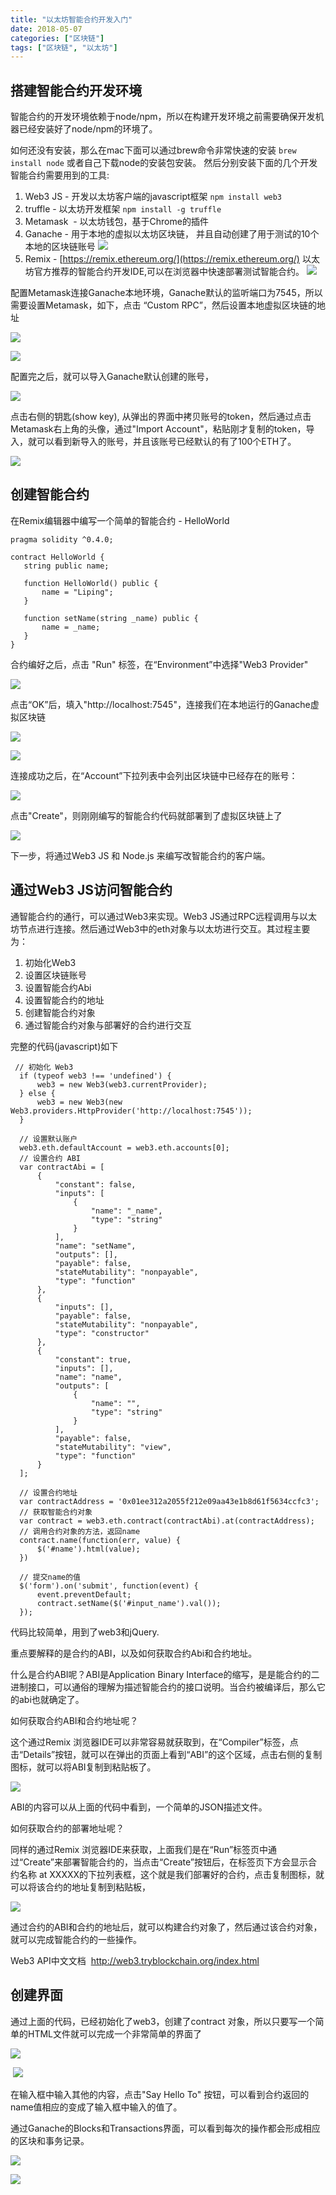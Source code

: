 ```yaml
---
title: "以太坊智能合约开发入门"
date: 2018-05-07
categories: ["区块链"]
tags: ["区块链", "以太坊"]
---
```


## 搭建智能合约开发环境

智能合约的开发环境依赖于node/npm，所以在构建开发环境之前需要确保开发机器已经安装好了node/npm的环境了。

如何还没有安装，那么在mac下面可以通过brew命令非常快速的安装
`brew install node`
或者自己下载node的安装包安装。
然后分别安装下面的几个开发智能合约需要用到的工具:
1.  Web3 JS - 开发以太坊客户端的javascript框架
`npm install web3`
2.  truffle - 以太坊开发框架
`npm install -g truffle`
3.  Metamask  - 以太坊钱包，基于Chrome的插件
4.  Ganache - 用于本地的虚拟以太坊区块链， 并且自动创建了用于测试的10个本地的区块链账号
![](https://raw.githubusercontent.com/cloudhuang/cloudhuang.github.io/pictures/pictures/20201018203449.png) 
5.  Remix - [https://remix.ethereum.org/](https://remix.ethereum.org/) 以太坊官方推荐的智能合约开发IDE,可以在浏览器中快速部署测试智能合约。
![](https://raw.githubusercontent.com/cloudhuang/cloudhuang.github.io/pictures/pictures/20201018203514.png) 

配置Metamask连接Ganache本地环境，Ganache默认的监听端口为7545，所以需要设置Metamask，如下，点击 “Custom RPC”，然后设置本地虚拟区块链的地址

![](https://raw.githubusercontent.com/cloudhuang/cloudhuang.github.io/pictures/pictures/20201018203635.png)



 ![](https://raw.githubusercontent.com/cloudhuang/cloudhuang.github.io/pictures/pictures/20201018203715.png)



配置完之后，就可以导入Ganache默认创建的账号，

![](https://raw.githubusercontent.com/cloudhuang/cloudhuang.github.io/pictures/pictures/20201018203741.png) 

点击右侧的钥匙(show key), 从弹出的界面中拷贝账号的token，然后通过点击Metamask右上角的头像，通过"Import Account"，粘贴刚才复制的token，导入，就可以看到新导入的账号，并且该账号已经默认的有了100个ETH了。

![](https://raw.githubusercontent.com/cloudhuang/cloudhuang.github.io/pictures/pictures/20201018203753.png)

 

## 创建智能合约

在Remix编辑器中编写一个简单的智能合约 - HelloWorld
```
pragma solidity ^0.4.0;

contract HelloWorld {
   string public name;

   function HelloWorld() public {
       name = "Liping";
   }

   function setName(string _name) public {
       name = _name;
   }
}
```
合约编好之后，点击 "Run" 标签，在“Environment”中选择"Web3 Provider"

![](https://raw.githubusercontent.com/cloudhuang/cloudhuang.github.io/pictures/pictures/20201018203817.png) 

点击“OK”后，填入"http://localhost:7545"，连接我们在本地运行的Ganache虚拟区块链

![](https://raw.githubusercontent.com/cloudhuang/cloudhuang.github.io/pictures/pictures/20201018203831.png) 

![](https://raw.githubusercontent.com/cloudhuang/cloudhuang.github.io/pictures/pictures/20201018203845.png) 

连接成功之后，在“Account”下拉列表中会列出区块链中已经存在的账号：

![](https://raw.githubusercontent.com/cloudhuang/cloudhuang.github.io/pictures/pictures/20201018203858.png) 

点击"Create"，则刚刚编写的智能合约代码就部署到了虚拟区块链上了

![](https://raw.githubusercontent.com/cloudhuang/cloudhuang.github.io/pictures/pictures/20201018203914.png) 

下一步，将通过Web3 JS 和 Node.js 来编写改智能合约的客户端。

## 通过Web3 JS访问智能合约

通智能合约的通行，可以通过Web3来实现。Web3 JS通过RPC远程调用与以太坊节点进行连接。然后通过Web3中的eth对象与以太坊进行交互。其过程主要为：

1.  初始化Web3
2.  设置区块链账号
3.  设置智能合约Abi
4.  设置智能合约的地址
5.  创建智能合约对象
6.  通过智能合约对象与部署好的合约进行交互

完整的代码(javascript)如下
```
 // 初始化 Web3
  if (typeof web3 !== 'undefined') {
      web3 = new Web3(web3.currentProvider);
  } else {
      web3 = new Web3(new Web3.providers.HttpProvider('http://localhost:7545'));
  }

  // 设置默认账户
  web3.eth.defaultAccount = web3.eth.accounts[0];
  // 设置合约 ABI
  var contractAbi = [
      {
          "constant": false,
          "inputs": [
              {
                  "name": "_name",
                  "type": "string"
              }
          ],
          "name": "setName",
          "outputs": [],
          "payable": false,
          "stateMutability": "nonpayable",
          "type": "function"
      },
      {
          "inputs": [],
          "payable": false,
          "stateMutability": "nonpayable",
          "type": "constructor"
      },
      {
          "constant": true,
          "inputs": [],
          "name": "name",
          "outputs": [
              {
                  "name": "",
                  "type": "string"
              }
          ],
          "payable": false,
          "stateMutability": "view",
          "type": "function"
      }
  ];

  // 设置合约地址
  var contractAddress = '0x01ee312a2055f212e09aa43e1b8d61f5634ccfc3';
  // 获取智能合约对象
  var contract = web3.eth.contract(contractAbi).at(contractAddress);
  // 调用合约对象的方法，返回name
  contract.name(function(err, value) {
      $('#name').html(value);
  })

  // 提交name的值
  $('form').on('submit', function(event) {
      event.preventDefault;
      contract.setName($('#input_name').val());
  });
```
代码比较简单，用到了web3和jQuery.

重点要解释的是合约的ABI，以及如何获取合约Abi和合约地址。

什么是合约ABI呢？ABI是Application Binary Interface的缩写，是是能合约的二进制接口，可以通俗的理解为描述智能合约的接口说明。当合约被编译后，那么它的abi也就确定了。

如何获取合约ABI和合约地址呢？

这个通过Remix 浏览器IDE可以非常容易就获取到，在“Compiler”标签，点击“Details”按钮，就可以在弹出的页面上看到“ABI”的这个区域，点击右侧的复制图标，就可以将ABI复制到粘贴板了。

![](https://raw.githubusercontent.com/cloudhuang/cloudhuang.github.io/pictures/pictures/20201018203936.png) 

ABI的内容可以从上面的代码中看到，一个简单的JSON描述文件。

如何获取合约的部署地址呢？

同样的通过Remix 浏览器IDE来获取，上面我们是在“Run”标签页中通过“Create”来部署智能合约的，当点击“Create”按钮后，在标签页下方会显示合约名称 at XXXXX的下拉列表框，这个就是我们部署好的合约，点击复制图标，就可以将该合约的地址复制到粘贴板，

![](https://raw.githubusercontent.com/cloudhuang/cloudhuang.github.io/pictures/pictures/20201018204010.png) 

通过合约的ABI和合约的地址后，就可以构建合约对象了，然后通过该合约对象，就可以完成智能合约的一些操作。

Web3 API中文文档  http://web3.tryblockchain.org/index.html

## 创建界面

通过上面的代码，已经初始化了web3，创建了contract 对象，所以只要写一个简单的HTML文件就可以完成一个非常简单的界面了

![](https://raw.githubusercontent.com/cloudhuang/cloudhuang.github.io/pictures/pictures/20201018204028.png)



​                            ![](https://raw.githubusercontent.com/cloudhuang/cloudhuang.github.io/pictures/pictures/20201018204049.png) 

 

在输入框中输入其他的内容，点击"Say Hello To" 按钮，可以看到合约返回的name值相应的变成了输入框中输入的值了。

通过Ganache的Blocks和Transactions界面，可以看到每次的操作都会形成相应的区块和事务记录。

![](https://raw.githubusercontent.com/cloudhuang/cloudhuang.github.io/pictures/pictures/20201018204124.png) 



![](https://raw.githubusercontent.com/cloudhuang/cloudhuang.github.io/pictures/pictures/20201018204145.png)



